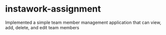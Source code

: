 # instawork-assignment
Implemented a simple team member management application that can view, add, delete, and edit team members
